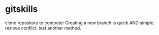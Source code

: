 # gitskills
clone repository to computer
Creating a new branch is quick AND simple.
reslove conflict.
test another method.

